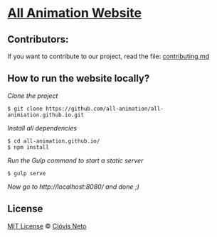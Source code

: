 [All Animation Website](http://all-animiation.github.io/)
=====================

## Contributors:

If you want to contribute to our project, read the file: [contributing.md](https://github.com/all-animation/all-animiation.github.io/blob/master/CONTRIBUTING.md)

## How to run the website locally?

*Clone the project*

```
$ git clone https://github.com/all-animation/all-animiation.github.io.git
```

*Install all dependencies*

```
$ cd all-animation.github.io/
$ npm install
```

*Run the Gulp command to start a static server*

```
$ gulp serve
```

*Now go to http://localhost:8080/ and done ;)*

## License
[MIT License](https://github.com/all-animation/all-animiation.github.io/blob/master/LICENSE.md) © [Clóvis Neto](http://clovisdasilvaneto.github.io/)
